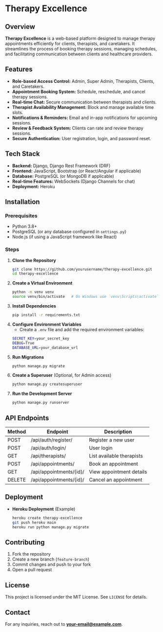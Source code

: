 # Therapy Excellence

## Overview
**Therapy Excellence** is a web-based platform designed to manage therapy appointments efficiently for clients, therapists, and caretakers. It streamlines the process of booking therapy sessions, managing schedules, and facilitating communication between clients and healthcare providers.

## Features
- **Role-based Access Control:** Admin, Super Admin, Therapists, Clients, and Caretakers.
- **Appointment Booking System:** Schedule, reschedule, and cancel therapy sessions.
- **Real-time Chat:** Secure communication between therapists and clients.
- **Therapist Availability Management:** Block and manage available time slots.
- **Notifications & Reminders:** Email and in-app notifications for upcoming sessions.
- **Review & Feedback System:** Clients can rate and review therapy sessions.
- **Secure Authentication:** User registration, login, and password reset.

## Tech Stack
- **Backend:** Django, Django Rest Framework (DRF)
- **Frontend:** JavaScript, Bootstrap (or React/Angular if applicable)
- **Database:** PostgreSQL (or MongoDB if applicable)
- **Real-time Features:** WebSockets (Django Channels for chat)
- **Deployment:** Heroku

## Installation
### Prerequisites
- Python 3.8+
- PostgreSQL (or any database configured in `settings.py`)
- Node.js (if using a JavaScript framework like React)

### Steps
1. **Clone the Repository**
   ```sh
   git clone https://github.com/yourusername/therapy-excellence.git
   cd therapy-excellence
   ```
2. **Create a Virtual Environment**
   ```sh
   python -m venv venv
   source venv/bin/activate   # On Windows use `venv\Scripts\activate`
   ```
3. **Install Dependencies**
   ```sh
   pip install -r requirements.txt
   ```
4. **Configure Environment Variables**
   - Create a `.env` file and add the required environment variables:
   ```sh
   SECRET_KEY=your_secret_key
   DEBUG=True
   DATABASE_URL=your_database_url
   ```
5. **Run Migrations**
   ```sh
   python manage.py migrate
   ```
6. **Create a Superuser** (Optional, for Admin access)
   ```sh
   python manage.py createsuperuser
   ```
7. **Run the Development Server**
   ```sh
   python manage.py runserver
   ```

## API Endpoints
| Method | Endpoint | Description |
|--------|---------|-------------|
| POST | /api/auth/register/ | Register a new user |
| POST | /api/auth/login/ | User login |
| GET | /api/therapists/ | List available therapists |
| POST | /api/appointments/ | Book an appointment |
| GET | /api/appointments/{id}/ | View appointment details |
| DELETE | /api/appointments/{id}/ | Cancel an appointment |

## Deployment
- **Heroku Deployment** (Example)
  ```sh
  heroku create therapy-excellence
  git push heroku main
  heroku run python manage.py migrate
  ```

## Contributing
1. Fork the repository
2. Create a new branch (`feature-branch`)
3. Commit changes and push to your fork
4. Open a pull request

## License
This project is licensed under the MIT License. See `LICENSE` for details.

## Contact
For any inquiries, reach out to **your-email@example.com**.

